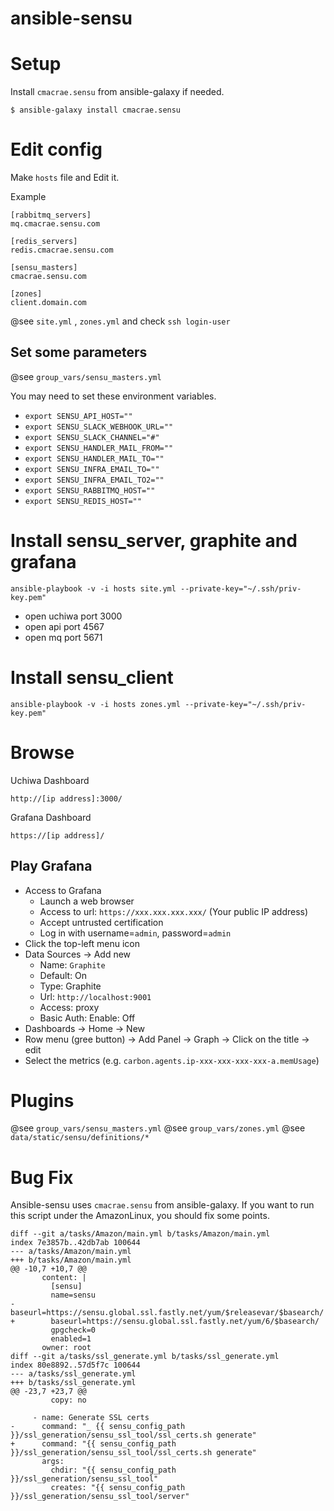 # ansible-sensu

# Setup

Install `cmacrae.sensu` from ansible-galaxy if needed.

```
$ ansible-galaxy install cmacrae.sensu
```

# Edit config

Make `hosts` file and Edit it.

Example
```
[rabbitmq_servers]
mq.cmacrae.sensu.com

[redis_servers]
redis.cmacrae.sensu.com

[sensu_masters]
cmacrae.sensu.com

[zones]
client.domain.com
```

@see `site.yml` , `zones.yml` and check `ssh login-user`

## Set some parameters

@see `group_vars/sensu_masters.yml`

You may need to set these environment variables.

- `export SENSU_API_HOST=""`
- `export SENSU_SLACK_WEBHOOK_URL=""`
- `export SENSU_SLACK_CHANNEL="#"`
- `export SENSU_HANDLER_MAIL_FROM=""`
- `export SENSU_HANDLER_MAIL_TO=""`
- `export SENSU_INFRA_EMAIL_TO=""`
- `export SENSU_INFRA_EMAIL_TO2=""`
- `export SENSU_RABBITMQ_HOST=""`
- `export SENSU_REDIS_HOST=""`

# Install sensu_server, graphite and grafana
```
ansible-playbook -v -i hosts site.yml --private-key="~/.ssh/priv-key.pem"
```

- open uchiwa port 3000
- open api port 4567
- open mq port 5671

# Install sensu_client
```
ansible-playbook -v -i hosts zones.yml --private-key="~/.ssh/priv-key.pem"
```

# Browse

Uchiwa Dashboard

`http://[ip address]:3000/`

Grafana Dashboard

`https://[ip address]/`

## Play Grafana

- Access to Grafana
    - Launch a web browser
    - Access to url: ```https://xxx.xxx.xxx.xxx/``` (Your public IP address)
    - Accept untrusted certification
    - Log in with username=`admin`, password=`admin`
- Click the top-left menu icon
- Data Sources -> Add new
    - Name: `Graphite`
    - Default: On
    - Type: Graphite
    - Url: `http://localhost:9001`
    - Access: proxy
    - Basic Auth: Enable: Off
- Dashboards -> Home -> New
- Row menu (gree button) -> Add Panel -> Graph -> Click on the title -> edit
- Select the metrics (e.g. `carbon.agents.ip-xxx-xxx-xxx-xxx-a.memUsage`)

# Plugins

@see `group_vars/sensu_masters.yml`
@see `group_vars/zones.yml`
@see `data/static/sensu/definitions/*`


# Bug Fix

Ansible-sensu uses `cmacrae.sensu` from ansible-galaxy.
If you want to run this script under the AmazonLinux, you should fix some points.

```
diff --git a/tasks/Amazon/main.yml b/tasks/Amazon/main.yml
index 7e3857b..42db7ab 100644
--- a/tasks/Amazon/main.yml
+++ b/tasks/Amazon/main.yml
@@ -10,7 +10,7 @@
       content: |
         [sensu]
         name=sensu
-        baseurl=https://sensu.global.ssl.fastly.net/yum/$releasevar/$basearch/
+        baseurl=https://sensu.global.ssl.fastly.net/yum/6/$basearch/
         gpgcheck=0
         enabled=1
       owner: root
diff --git a/tasks/ssl_generate.yml b/tasks/ssl_generate.yml
index 80e8892..57d5f7c 100644
--- a/tasks/ssl_generate.yml
+++ b/tasks/ssl_generate.yml
@@ -23,7 +23,7 @@
         copy: no

     - name: Generate SSL certs
-      command: "_ {{ sensu_config_path }}/ssl_generation/sensu_ssl_tool/ssl_certs.sh generate"
+      command: "{{ sensu_config_path }}/ssl_generation/sensu_ssl_tool/ssl_certs.sh generate"
       args:
         chdir: "{{ sensu_config_path }}/ssl_generation/sensu_ssl_tool"
         creates: "{{ sensu_config_path }}/ssl_generation/sensu_ssl_tool/server"
```
